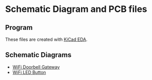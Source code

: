 # Schematic Diagram and PCB files

## Program
These files are created with [KiCad EDA](http://kicad-pcb.org/).

## Schematic Diagrams
- [WiFi Doorbell Gateway](https://github.com/thorsten-l/ESP8266-WiFi-Doorbell-Gateway/blob/master/kicad/wifidoorbell/WifiDoorBell-D1-mini.pdf)
- [WiFi LED Button](https://github.com/thorsten-l/ESP8266-WiFi-Doorbell-Gateway/blob/master/kicad/wifiledbutton/WifiLedButton.pdf)
 
